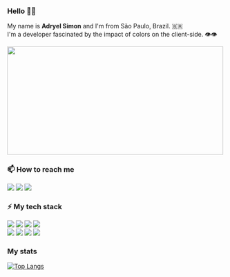 ### Hello 👋🏻

My name is <b>Adryel Simon</b> and I'm from São Paulo, Brazil. 🇧🇷
<br>
I'm a developer fascinated by the impact of colors on the client-side. 👁👁
<br>

<img src="https://64.media.tumblr.com/51a65223a5a8f5401181240361fe6478/tumblr_pwlwetBM5u1sqtzdpo1_1280.gifv" width="500" height="250">


### 📫 How to reach me

[![](https://img.shields.io/badge/-adryel-444?style=for-the-badge&logo=hackerrank)](https://hackerrank.com/adryel)
[![](https://img.shields.io/badge/-adryelsimon-444?style=for-the-badge&logo=linkedin)](https://www.linkedin.com/in/adryelsimon)
[![](https://img.shields.io/badge/-adryelsmn-444?style=for-the-badge&logo=instagram)](https://instagram.com/adryelsmn)
<br>
### ⚡ My tech stack

![](https://img.shields.io/badge/-Node.Js-444?style=for-the-badge&logo=node.js)
![](https://img.shields.io/badge/-React.Js-444?style=for-the-badge&logo=react)
![](https://img.shields.io/badge/-JavaScript-444?style=for-the-badge&logo=javascript)
![](https://img.shields.io/badge/-bootstrap-444?style=for-the-badge&logo=bootstrap)<br>
![](https://img.shields.io/badge/-MySQL-444?style=for-the-badge&logo=mysql)
![](https://img.shields.io/badge/-postgresql-444?style=for-the-badge&logo=postgresql)
![](https://img.shields.io/badge/-Wordpress-444?style=for-the-badge&logo=wordpress&logoColor=white)
![](https://img.shields.io/badge/-figma-444?style=for-the-badge&logo=figma)

### My stats

[![Top Langs](https://github-readme-stats.vercel.app/api/top-langs/?username=alchemist-developer&layout=compact&theme=dracula)](https://github.com/alchemist-developer/github-readme-stats)
